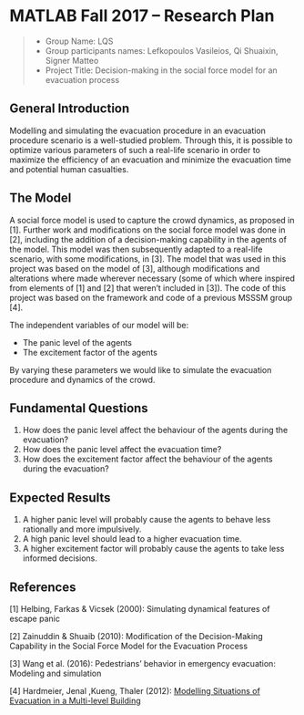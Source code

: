 # MATLAB Fall 2017 – Research Plan

> * Group Name: LQS
> * Group participants names: Lefkopoulos Vasileios, Qi Shuaixin, Signer Matteo
> * Project Title: Decision-making in the social force model for an evacuation process


## General Introduction

Modelling and simulating the evacuation procedure in an evacuation procedure scenario is a well-studied problem. Through this, it is possible to optimize various parameters of such a real-life scenario in order to maximize the efficiency of an evacuation and minimize the evacuation time and potential human casualties.


## The Model

A social force model is used to capture the crowd dynamics, as proposed in [1]. Further work and modifications on the social force model was done in [2], including the addition of a decision-making capability in the agents of the model. This model was then subsequently adapted to a real-life scenario, with some modifications, in [3]. The model that was used in this project was based on the model of [3], although modifications and alterations where made wherever necessary (some of which where inspired from elements of [1] and [2] that weren’t included in [3]). The code of this project was based on the framework and code of a previous MSSSM group [4].

The independent variables of our model will be:
* The panic level of the agents
* The excitement factor of the agents

By varying these parameters we would like to simulate the evacuation procedure and dynamics of the crowd.


## Fundamental Questions

1. How does the panic level affect the behaviour of the agents during the evacuation?
2. How does the panic level affect the evacuation time?
3. How does the excitement factor affect the behaviour of the agents during the evacuation?


## Expected Results

1. A higher panic level will probably cause the agents to behave less rationally and more impulsively.
2. A high panic level should lead to a higher evacuation time.
3. A higher excitement factor will probably cause the agents to take less informed decisions.


## References 

[1] Helbing, Farkas & Vicsek (2000): Simulating dynamical features of escape panic

[2] Zainuddin & Shuaib (2010): Modification of the Decision-Making Capability in the Social Force Model for the Evacuation Process

[3] Wang et al. (2016): Pedestrians’ behavior in emergency evacuation: Modeling and simulation

[4] Hardmeier, Jenal ,Kueng, Thaler (2012): [Modelling Situations of Evacuation in a Multi-level Building](https://github.com/msssm/MultiLevelEvacuation_with_custom_C_code)
